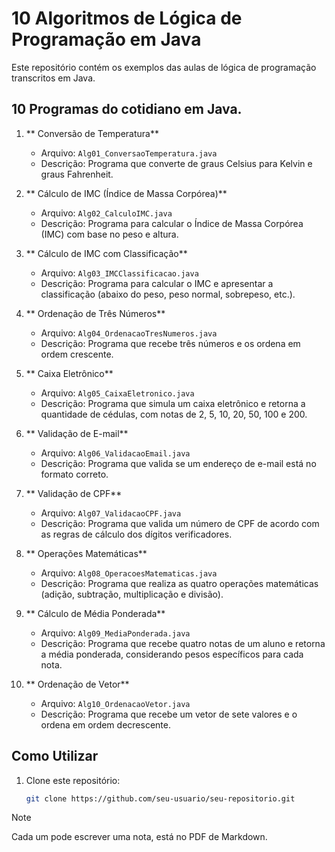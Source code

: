 # 10 Algoritmos de Lógica de Programação em Java

Este repositório contém os exemplos das aulas de lógica de programação transcritos em Java.

## 10 Programas do cotidiano em Java.

1. ** Conversão de Temperatura**
   - Arquivo: `Alg01_ConversaoTemperatura.java`
   - Descrição: Programa que converte de graus Celsius para Kelvin e graus Fahrenheit.

2. ** Cálculo de IMC (Índice de Massa Corpórea)**
   - Arquivo: `Alg02_CalculoIMC.java`
   - Descrição: Programa para calcular o Índice de Massa Corpórea (IMC) com base no peso e altura.

3. ** Cálculo de IMC com Classificação**
   - Arquivo: `Alg03_IMCClassificacao.java`
   - Descrição: Programa para calcular o IMC e apresentar a classificação (abaixo do peso, peso normal, sobrepeso, etc.).

4. ** Ordenação de Três Números**
   - Arquivo: `Alg04_OrdenacaoTresNumeros.java`
   - Descrição: Programa que recebe três números e os ordena em ordem crescente.

5. ** Caixa Eletrônico**
   - Arquivo: `Alg05_CaixaEletronico.java`
   - Descrição: Programa que simula um caixa eletrônico e retorna a quantidade de cédulas, com notas de 2, 5, 10, 20, 50, 100 e 200.

6. ** Validação de E-mail**
   - Arquivo: `Alg06_ValidacaoEmail.java`
   - Descrição: Programa que valida se um endereço de e-mail está no formato correto.

7. ** Validação de CPF**
   - Arquivo: `Alg07_ValidacaoCPF.java`
   - Descrição: Programa que valida um número de CPF de acordo com as regras de cálculo dos dígitos verificadores.

8. ** Operações Matemáticas**
   - Arquivo: `Alg08_OperacoesMatematicas.java`
   - Descrição: Programa que realiza as quatro operações matemáticas (adição, subtração, multiplicação e divisão).

9. ** Cálculo de Média Ponderada**
   - Arquivo: `Alg09_MediaPonderada.java`
   - Descrição: Programa que recebe quatro notas de um aluno e retorna a média ponderada, considerando pesos específicos para cada nota.

10. ** Ordenação de Vetor**
    - Arquivo: `Alg10_OrdenacaoVetor.java`
    - Descrição: Programa que recebe um vetor de sete valores e o ordena em ordem decrescente.

## Como Utilizar

1. Clone este repositório:
   ```bash
   git clone https://github.com/seu-usuario/seu-repositorio.git


>[!NOTE]
>
>Cada um pode escrever uma nota, está no PDF de Markdown.